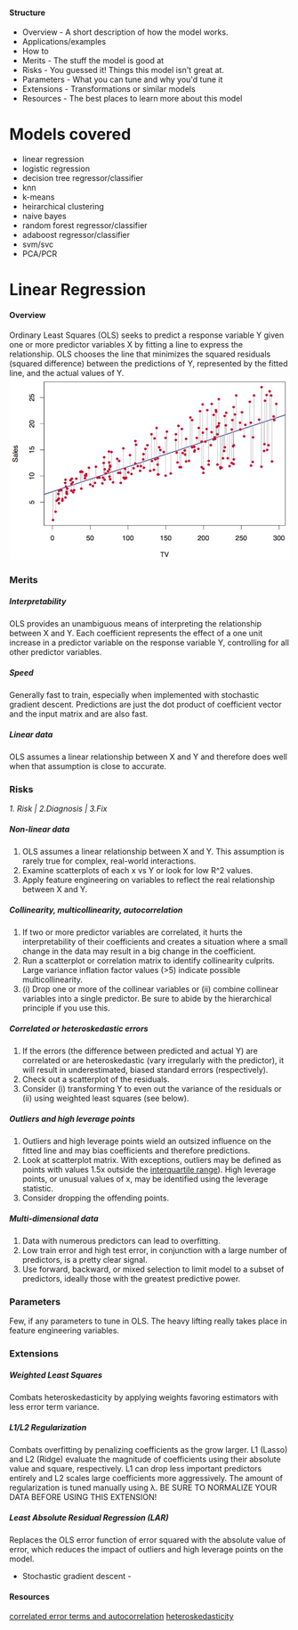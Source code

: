 
#### Structure
- Overview - A short description of how the model works.
- Applications/examples
- How to
- Merits - The stuff the model is good at
- Risks - You guessed it! Things this model isn't great at.
- Parameters - What you can tune and why you'd tune it
- Extensions - Transformations or similar models
- Resources - The best places to learn more about this model

# Models covered
- linear regression
- logistic regression
- decision tree regressor/classifier
- knn
- k-means
- heirarchical clustering
- naive bayes
- random forest regressor/classifier
- adaboost regressor/classifier
- svm/svc
- PCA/PCR

# Linear Regression
#### Overview
Ordinary Least Squares (OLS) seeks to predict a response variable Y given one or more predictor variables X by fitting a line to express the relationship. OLS chooses the line that minimizes the squared residuals (squared difference) between the predictions of Y, represented by the fitted line, and the actual values of Y.
![alt text](assets/linear_regression.png)


### Merits
##### Interpretability
OLS provides an unambiguous means of interpreting the relationship between X and Y. Each coefficient represents the effect of a one unit increase in a predictor variable on the response variable Y, controlling for all other predictor variables.

##### Speed
Generally fast to train, especially when implemented with stochastic gradient descent. Predictions are just the dot product of coefficient vector and the input matrix and are also fast.

##### Linear data
OLS assumes a linear relationship between X and Y and therefore does well when that assumption is close to accurate.

### Risks
_1. Risk | 2.Diagnosis | 3.Fix_

##### Non-linear data
1. OLS assumes a linear relationship between X and Y. This assumption is rarely true for complex, real-world interactions.
2. Examine scatterplots of each x vs Y or look for low R^2 values.
3. Apply feature engineering on variables to reflect the real relationship between X and Y.

##### Collinearity, multicollinearity, autocorrelation
1. If two or more predictor variables are correlated, it hurts the interpretability  of their coefficients and creates a situation where a small change in the data may result in a big change in the coefficient.
2. Run a scatterplot or correlation matrix to identify collinearity culprits. Large variance inflation factor values (>5) indicate possible multicollinearity.
3. (i) Drop one or more of the collinear variables or (ii) combine collinear variables into a single predictor. Be sure to abide by the hierarchical principle if you use this.

##### Correlated or heteroskedastic errors
1. If the errors (the difference between predicted and actual Y) are correlated or are heteroskedastic (vary irregularly with the predictor), it will result in underestimated, biased standard errors (respectively).
2. Check out a scatterplot of the residuals.
3. Consider (i) transforming Y to even out the variance of the residuals or (ii) using weighted least squares (see below).

##### Outliers and high leverage points
1. Outliers and high leverage points wield an outsized influence on the fitted line and may bias coefficients and therefore predictions.
2. Look at scatterplot matrix. With exceptions, outliers may be defined as points with values 1.5x outside the [interquartile range](http://www.mathwords.com/o/outlier.htm)). High leverage points, or unusual values of x, may be identified using the leverage statistic.
3. Consider dropping the offending points.

##### Multi-dimensional data
1. Data with numerous predictors can lead to overfitting.
2. Low train error and high test error, in conjunction with a large number of predictors, is a pretty clear signal.
3. Use forward, backward, or mixed selection to limit model to a subset of predictors, ideally those with the greatest predictive power.

### Parameters
Few, if any parameters to tune in OLS. The heavy lifting really takes place in feature engineering variables.

### Extensions
##### Weighted Least Squares
Combats heteroskedasticity by applying weights favoring estimators with less error term variance.
##### L1/L2 Regularization
Combats overfitting by penalizing coefficients as the grow larger. L1 (Lasso) and L2 (Ridge) evaluate the magnitude of coefficients using their absolute value and square, respectively. L1 can drop less important predictors entirely and L2 scales large coefficients more aggressively. The amount of regularization is tuned manually using λ. BE SURE TO NORMALIZE YOUR DATA BEFORE USING THIS EXTENSION!

##### Least Absolute Residual Regression (LAR)
Replaces the OLS error function of error squared with the absolute value of error, which reduces the impact of outliers and high leverage points on the model.
- Stochastic gradient descent -

#### Resources
[correlated error terms and autocorrelation](http://web.stanford.edu/class/stats191/notebooks/Correlated%20errors.pdf)
[heteroskedasticity](http://www.statsmakemecry.com/smmctheblog/confusing-stats-terms-explained-heteroscedasticity-heteroske.html)
